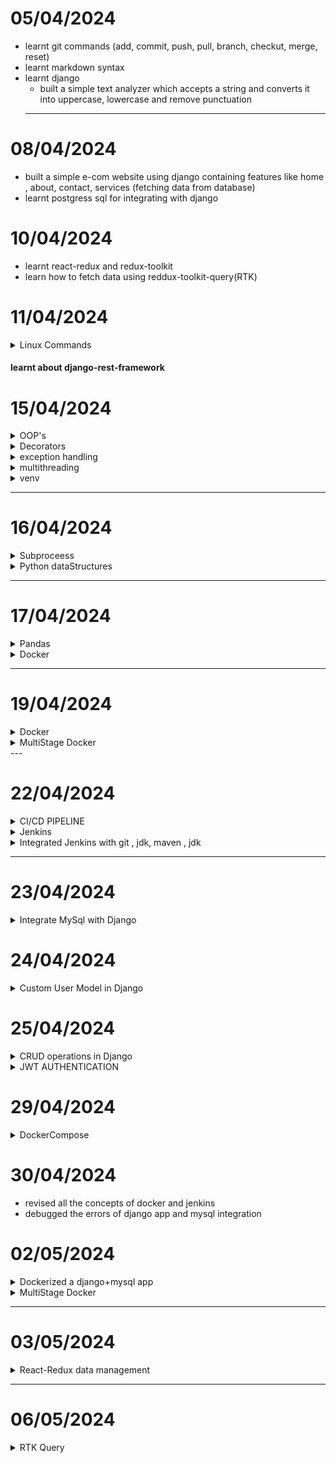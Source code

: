 # 05/04/2024

- learnt git commands (add, commit, push, pull, branch, checkut, merge, reset)
- learnt markdown syntax
- learnt django
    - built a simple text analyzer which accepts a string and converts it into uppercase, lowercase and remove punctuation 
  ---
  
# 08/04/2024

- built a simple e-com website using django containing features like home , about, contact, services (fetching data from database)
- learnt postgress sql for integrating with django 
  

# 10/04/2024

- learnt react-redux and redux-toolkit
- learn how to fetch data using reddux-toolkit-query(RTK)
  
# 11/04/2024
  <details>
  <summary>Linux Commands</summary>

  ## File Operations

  - **ls**: List files and directories.
  - **Options**: `-l` (Long format listing), `-a` (Include hidden files), `-h` (Human-readable file sizes).
  - **Examples**: `ls -l`, `ls -a`, `ls -lh`.

  - **cd**: Change directory.
  - **Examples**: `cd /path`.

  - **pwd**: Print current working directory.
  - **Examples**: `pwd`.

  - **mkdir**: Create a new directory.
  - **Examples**: `mkdir my_directory`.

  - **rm**: Remove files and directories.
  - **Options**: `-r` (Remove directories recursively), `-f` (Force removal without confirmation).
  - **Examples**: `rm file.txt`, `rm -r my_directory`, `rm -f file.txt`.

  - **cp**: Copy files and directories.
  - **Options**: `-r`
  - **Examples**: `cp -r directory destination`, `cp file.txt destination`.

  - **mv**: Move/rename files and directories.
  - **Examples**: `mv file.txt new_name.txt`, `mv file.txt directory`.

  - **touch**: Create an empty file or update file timestamps.
  - **Examples**: `touch file.txt`.

  - **cat**: View the contents of a file.
  - **Examples**: `cat file.txt`.

  - **head**: Display the first few lines of a file.
  - **Options**: `-n` (Specify the number of lines to display).
  - **Examples**: `head file.txt`

  - **tail**: Display the last few lines of a file.
  - **Options**: `-n` (Specify the number of lines to display).
  - **Examples**: `tail file.txt`

  - **ln**: Create links between files.
  - **Options**: `-s` (Create symbolic (soft) links).
  - **Examples**: `ln -s source_file link_name`.

  - **find**: Search for files and directories.
  - **Options**: `-name`  `-type` 
  - **Examples**: `find /path -name "*.txt"`.

  ## File Permission Commands

  - **chmod**: Change file permissions.
  - **Options**: `u` (User/owner permissions), `g` (Group permissions)

  - **umask**: Set default file permissions.
  - **Examples**: `umask 022`.

  ## File Compression and Archiving Commands

  - **gzip**: Compress files.
  - **Examples**: `gzip file.txt`.

  - **zip**: Create compressed zip archives.
  - **Examples**: `zip archive.zip file1.txt file2.txt`.

  </details>
  
#### learnt about django-rest-framework

# 15/04/2024
  <details>
  <summary>OOP's</summary>

  ## Class and Object

  ```python
  class Car:
      total_calls = 0
      
      def __init__(self, model, brand):
          self.model = model
          self.brand = brand
          Car.total_calls += 1

      def __str__(self):
          return f"Model -> {self.model} & Brand -> {self.brand}, {Car.total_calls}"

  Maruti = Car("maruti", "new")
  print(Maruti)
  ```
  ## Inheritance
  ``` python
  class ElectricCar(Car):
      def __init__(self, model, brand, battery):
          super().__init__(model, brand)
          self.battery = battery
      
      def __str__(self):
          return f'Model->{self.model} , Brand->{self.brand} , Battery->{self.battery}, {Car.total_calls}'
      
  ec = ElectricCar("ola", "good", "85kwh")
  print(ec)
  ```

  ## Encapsulation
  ``` python
  class Employee:
      def __init__(self, name, salary):
          self.name = name
          self.__salary = salary  # private 

      def __str__(self):
          return f"Employee Name->{self.name} and salary->{self.__salary}" 
      
      def get_salary(self):
          return self.__salary
      
      def set_salary(self, salary):
          self.__salary = salary

  satyam = Employee("satyam", "10l")
  print(satyam)    

  print(satyam.get_salary())
  ```
  ## Static Methods
  ```python
  class Laptop:
      def __init__(self, brand):
          self.brand = brand

      @staticmethod
      def use():
          return f"Laptops are used for educational purposes"
      
      def __str__(self):
          return self.brand

  lenovo = Laptop("Lenovo")
  apple = Laptop("Apple")
  print(lenovo.use())  # Accessed through objects
  print(apple.use())   # Accessed through objects
  print(Laptop.use())  # Accessed through classes

  ```
  </details>


  <details>
  <summary>Decorators</summary>

  ## Timing Function

  ```python
  import time

  def toll(func):
      def wrapper():
          start = time.time()
          print("Before called")
          result = func()
          print("After called")
          end = time.time()
          print(f"{func.__name__} ran in {end-start}")
          return result
      return wrapper

  @toll
  def running_function():
      print("I am called")
      time.sleep(3)

  running_function()
  ```

  ## Debug function
  ``` python 
  def debug(func):
      def wrapper(*args, **kwargs):
          args_value = (",").join(args)
          kw_args = (',').join(f" {k}->{v}" for k, v in kwargs.items())
          print(f"calling {func.__name__} with args {args_value} and kwargs {kw_args}")
          result = func(*args, **kwargs)
          return result
      return wrapper

  @debug
  def database(name, description, use="development", db="database"):
      print("database is called")

  database("mongodb", "sql", use="development", db="database")

  ```
  </details>

  <details>
  <summary>exception handling</summary>

  ```python
  try:
      print('Resource opened')
      x=int(input("Enter 1st number b/w 1 to 100->"))
      if(x<1 or x>100):
          raise ValueError("number must be b/w 1 to 100->")
      y=int(input("Enter 2nd number"))
      z=x/y
      print(f"division{z}")
  except Exception as e:
      print(e)
  finally:
      print("Resource closed")
  ```

  </details>

  <details>
  <summary>multithreading</summary>

  ## Using `Thread` class

  ```python
  from threading import Thread
  from time import sleep, perf_counter

  class Employee(Thread):
      def run(self):
          for i in range(3):
              print("joined")
              sleep(2)

  class Salary(Thread):
      def run(self):
          for i in range(3):
              print("salary")
              sleep(1)

  t1 = Employee()
  t2 = Salary()

  start = perf_counter()
  t1.start()
  t2.start()

  t1.join()
  t2.join()
  end = perf_counter()

  print(f"Execution time: {end - start}")
  print("Main thread work")
  ```

  ## Using Thread with target function
  ```python
  def running(seconds):
      print(f"Sleeping for {seconds} seconds")
      sleep(seconds)

  start = perf_counter()

  t1 = Thread(target=running, args=[2])
  t2 = Thread(target=running, args=[3])
  t3 = Thread(target=running, args=[1])

  t1.start()
  t2.start()
  t3.start()

  t1.join()
  t2.join()
  t3.join()

  end = perf_counter()
  print(f"Execution time: {end - start}")

  ```

  ## Using concurrent.futures.ThreadPoolExecutor
  ```python
  from concurrent.futures import ThreadPoolExecutor
  from time import sleep, perf_counter

  def running(seconds):
      print(f"Sleeping for {seconds} seconds")
      sleep(seconds)
      return seconds

  with ThreadPoolExecutor(max_workers=1) as executor:
      thread1 = executor.submit(running, 3)
      print(thread1.result())

  with ThreadPoolExecutor(max_workers=1) as executor:
      thread2 = executor.submit(running, 2)
      print(thread2.result())

  with ThreadPoolExecutor(max_workers=1) as executor:
      thread3 = executor.submit(running, 1)
      print(thread3.result())

  ```

  ## Using concurrent.futures.ThreadPoolExecutor with map

  ```python
  from concurrent.futures import ThreadPoolExecutor
  from time import sleep, perf_counter

  def running(seconds):
      print(f"Sleeping for {seconds} seconds")
      sleep(seconds)
      return seconds

  l = [3, 2, 1]

  with ThreadPoolExecutor() as executor:
      start = perf_counter()
      results = executor.map(running, l)
      for result in results:
          print(result)
      end = perf_counter()
      print(f"Time for execution: {end - start}")

  ```
  </details>

  <details>
  <summary> venv </summary>

  ## Install venv
  - pip install virtualenv

  ## Create venv
  - python3 -m venv .venv

  ## Workon .venv
  - source .venv/bin/activate

  ## Install packages in venv
  - pip install django

  ## Display list of packages installed
  - pip freeze

  ## Make requirements.txt of installed packages
  - pip freeaze>requirements.txt

  ## Install packages from requiremnts.txt
  - pip install -r requirements.txt

  ## Deactivate venv
  - deactivate
  </details>


---

# 16/04/2024

<details>
<summary>Subproceess</summary>

## Subprocess
```python
import subprocess

def sp():
    python_scipt_path="./index.py"
    python_process=subprocess.run(["python3",python_scipt_path], stdout=subprocess.PIPE)

    print(python_process.stdout.decode())

sp()
```
![alt text](image-1.png)
![Python running](image.png)

</details>

<details>
<summary>Python dataStructures</summary>

## Python dataStructures
```python
# list
list1 = ['physics', 'chemistry', 1997, 2000]
list2 = [1, 2, 3, 4, 5, 6, 7 ]
print ("list1[0]: ", list1[0])
print ("list2[1:5]: ", list2[1:5])
```
![alt text](image-2.png)

```python
# tuples
tup1 = ('physics', 'chemistry', 1997, 2000)
tup2 = (50,)
print ("tup1[1:5]: ", tup1[1:5])
```
![alt text](image-3.png)

```python
#dictionary
dict = {'Name': 'Zara', 'Age': 7, 'Class': 'First'}
print ("dict['Name']: ", dict['Name'])
print ("dict['Age']: ", dict['Age'])
```
![alt text](image-4.png)

```python
#sets
Months={"Jan","Feb","Feb"}
Days=set(["Mon","Tue","Wed","Mon","Tue","Wed",])
print(Days)
print(Months)
```
![alt text](image-5.png)
</details>

---

# 17/04/2024

<details>
<summary>Pandas</summary>

```python
import pandas as pd
import numpy as np

#Series
s=pd.Series([1,2,3,np.nan])
print (s)
```
![alt text](image-6.png)

```python

#DataFrames
df= pd.DataFrame(
    {
        "X":5.0,
        "T":pd.Timestamp("20240417"),
        "D":pd.date_range("20240417",periods=4),
        "A":np.array([5]*4,dtype="int32")
    }
)
print(df)
```
![alt text](image-8.png)
```
print(df.head(2))
```
![alt text](image-9.png)
```
print(df.tail(1))
```
![alt text](image-10.png)

```
print(df.index)
```
![alt text](image-11.png)

```
print(df.to_numpy())
```
![alt text](image-22.png)

```
print(df.sort_index(axis=1,ascending=False))
```
![alt text](image-23.png)


```
print(df.sort_values(by="D"))
```
![alt text](image-24.png)

</details>

<details>
<summary>Docker</summary>

```python
#Start docker service
service docker start

#See docker status
service docker status
```
![alt text](image-13.png)



## Start Container
docker start satyam <br>
![alt text](image-14.png)

## Go inside Container
docker attach satyam

## See all containers (stopped+running)
docker ps -a <br>
![alt text](image-20.png)

## See all running Containers
docker ps <br>
![alt text](image-15.png)

## Deleting Containers
docker rm satyam
![alt text](image-21.png)

## Create image of container
docker commit satyam upimage <br>
![alt text](image-17.png)

## Create dockerfile
vi Dockerfile <br>
![alt text](image-18.png)

## Craete image from Dockerfile
docker build -t imgdockerfile . <br>
![alt text](image-19.png)

## Create container from image
docker run -it --name satyam ubuntu /bin/bash <br>

![alt text](image-16.png)


</details>

---

# 19/04/2024

<details>
<summary>Docker</summary>

## Docker network expose


```python
# network : host-container

# runs in background
docker run -td --name cont -p 3000:3000 img
```

![alt text](image-25.png)

## runs the conatiner and opens shell

```
docker run -it --name cont1 -p 3000:3000 img bash
```
![alt text](image-26.png)

## check the port of container
```
docker port cont
```
![alt text](image-27.png)
## or
```
docker ps -a
```
![alt text](image-28.png)

## go inside the existing container 

```
docker exec -it cont1 bash
```
![alt text](image-29.png)

</details>

<details>
<summary> MultiStage Docker </summary>
<br>

**This approach allows developers to compile or build applications in one stage, using a full-featured image that includes all necessary build tools and dependencies, and then copy only the compiled application or necessary files into a smaller, more secure runtime image. This results in a final image that is significantly smaller in size, contains only the necessary components to run the application, and reduces the attack surface by excluding unnecessary build tools and dependencies.**
```python
# First stage: Build the application
FROM ubuntu AS backend-builder
RUN apt update && apt-get install curl -y
RUN curl -fsSL https://deb.nodesource.com/setup_20.x | bash -
RUN apt-get install -y nodejs
WORKDIR /app
COPY . .
RUN npm install

# Second stage: Setup the runtime environment
FROM node:21-slim
WORKDIR /app

# Copy only the application code, not the node_modules directory
COPY --from=backend-builder /app .
EXPOSE 3000
ENTRYPOINT [ "node","server.js" ]
```
</details>
---

# 22/04/2024

<details>
<summary>CI/CD PIPELINE</summary>

**Whenever developers write code, we integrate all that code of all developers at that point of time we build, test and deploy to the client. This process is called CI/CD.
Jenkins helps us to achieve this. Because of CI, bugs will be reported fast to the clients and rectified at earlier stage. So the entire software development cycle happens fast.**

<br/>

![alt text](image-30.png)

</details>

<details>
<summary>Jenkins</summary>

## enable jenkins service to start at boot
```
sudo systemctl enable jenkins
```
## start jenkins service
```
sudo systemctl start jenkins
```
## status of jenkins
```
sudo systemctl status jenkins
```
![alt text](image-31.png)
</details>
<details>
<summary>Integrated Jenkins with git , jdk,  maven , jdk</summary>

## click on Manage Jenkins
![alt text](image-32.png)

## Under System Configuration click on tools
![alt text](image-33.png)


## jdk integration
![alt text](image-36.png)

## git integration
![alt text](image-34.png)

## maven integration
![alt text](image-35.png)


</details>

---
# 23/04/2024

<details>
<summary>Integrate MySql with Django</summary>

```python
#run
 sudo apt-get install python3-dev default-libmysqlclient-dev build-essential pkg-config
  pip install mysqlclient

```

```python
# RUN in MYSQL
CREATE DATABASE dj_server
USE dj_Server
CREATE USER satyam@localhost IDENTIFIED BY 'Satyam@123'
GRANT ALL PRIVILEGES ON dj_server.* TO satyam@localhost
```
```python
# We can login on MySql using
sudo mysql -u satyam -p
```

```python
# Configure it in settings.py of django-app root folder
DATABASES = {
    "default": {
        "ENGINE": "django.db.backends.mysql",
        "NAME": "dj_server",
        "USER": "satyam",
        "PASSWORD": "Satyam@123",
        "HOST": "127.0.0.1",
        "PORT": "3306",
    }
}
```
</details>

# 24/04/2024
<details>
<summary>Custom User Model in Django</summary>

```python
# managers.py
from django.contrib.auth.models import BaseUserManager

class UserManager(BaseUserManager):
    use_in_migrations = True
    def create_user(self,phone,email,password=None,**extra_fields):
        
        if not phone:
            raise ValueError('USer must have phone no')
        
        email=self.normalize_email(email)

        user= self.model(
            phone=phone,
            email=email,
            **extra_fields
        )
        user.set_password(password)
        user.save(using =self._db)
        return user


    def create_superuser(self,phone,email,password=None,**extra_fields):
        
        extra_fields.setdefault('is_staff',True)
        extra_fields.setdefault('is_superuser',True)
        extra_fields.setdefault('is_active',True)
        user=self.create_user(
            phone,
            email,
            password,
            **extra_fields
        )


        user.save(using=self._db)

        return user
```
```python
# models.py

from django.db import models
from django.contrib.auth.models import AbstractUser
from .manager import *
# Create your models here.

class CustomUser(AbstractUser):

    username=None
    name=models.CharField(max_length=50)

    email=models.EmailField(max_length=50,unique=True)
    phone=models.IntegerField(unique=True)
    bio =models.CharField(max_length=200)

    USERNAME_FIELD="phone"
    REQUIRED_FIELDS=["email"]
    objects=UserManager()


    def __str__(self) -> str:
        return self.email
    
```
```python
#register in admin.py
admin.site.register(CustomUser)

# set it in settings.py of root folder
AUTH_USER_MODEL='accounts.CustomUser'
```
</details>


# 25/04/2024

<details>
<summary>CRUD operations in Django </summary>

```python
# urls.py
from django.contrib import admin
from django.urls import path
from .views import *

urlpatterns = [
    path('',EmployeeAPI.as_view()),
    path('register',RegisterAPI.as_view())
]
```

```python
# serializers.py

from rest_framework import serializers
from .models import *
from django.contrib.auth.models import User


class UserSerializer(serializers.ModelSerializer):
    class Meta:
        model=User
        fields=["username","password"]

    def create(self, validated_data):
        user=User.objects.create(username=validated_data['username'])
        user.set_password(validated_data['password'])
        user.save()
        return user
    
class EmployeeSerializer(serializers.ModelSerializer):
    class Meta:
        model=Employee
        fields="__all__"

```

```python
# views.py 
from django.shortcuts import render
from rest_framework.views import APIView
from rest_framework.response import Response
from .serializers import *
from .models import *
# Create your views here.
from rest_framework_simplejwt.authentication import JWTAuthentication
from rest_framework.permissions import IsAuthenticated
from rest_framework_simplejwt.tokens import RefreshToken
from django.contrib.auth.models import User

class EmployeeAPI(APIView):
    authentication_classes = [JWTAuthentication]
    permission_classes = [IsAuthenticated]
    def get(self,req):
        Employee_objs=Employee.objects.all()
        serializer=EmployeeSerializer(Employee_objs,many=True)
        return Response({'status':'200', 'payload':serializer.data, 'message':"Kaise ho bhai"})


    def post(self,req):
        data= req.data
        serializer=EmployeeSerializer(data=data)

        if not serializer.is_valid():
            return Response({'status':400, 'errors':serializer.errors,'message':"Can't serialize"})
        
        serializer.save()

        return Response({'status':200,'payload':data, 'message':'data saved'})
    
    def patch(self,req):
        try:

            data=req.data
            current_user= Employee.objects.get(id=data['id'])
            serializer=EmployeeSerializer(current_user, data=req.data,partial=True)

            if not serializer.is_valid():
                return Response({'status':400, 'errors':serializer.errors,'message':"Can't serialize"})
            
            serializer.save()

            return Response({'status':200,'payload':data, 'message':'data saved'})
        
        except Exception as e:
            return Response({'status':400,'message':"invalid id"})
        

    def delete(self,req):
        try:
            data=req.data
            current_user= Employee.objects.get(id=data['id'])
            current_user.delete()
            return Response({'status':200, "message":"User deleted"})
        except Exception as e:
            return Response({'status':400,'message':"Invalid Id"})
        
    

class  RegisterAPI(APIView):
    def post(self,req):
        data=req.data
        serializer=UserSerializer(data=data)
        if not serializer.is_valid():
            return Response({'status':200,'message':serializer.errors})
        
        serializer.save()   
        user=User.objects.get(username=serializer.data['username'])
        refresh = RefreshToken.for_user(user)
        token = refresh.access_token
        return  Response({'status':200,'message':'registered','token':str(token)})
    
```
</details>


<details>
<summary>JWT AUTHENTICATION </summary>

```python
pip install django djangorestframework djangorestframework_simplejwt

# installed_Apps in setitings.py
  'rest_framework',
    'rest_framework_simplejwt',
```
```python
# rest_framework in settins.py
REST_FRAMEWORK = {
    
    'DEFAULT_AUTHENTICATION_CLASSES': (
        'rest_framework_simplejwt.authentication.JWTAuthentication',
    )
    
}

```
```python
# in views.py import
from rest_framework_simplejwt.authentication import JWTAuthentication
from rest_framework.permissions import IsAuthenticated
from rest_framework_simplejwt.tokens import RefreshToken 

```
```python
# wherever y require, simply load the classes[ authentication_classes and permission_classes]
class EmployeeAPI(APIView):
    authentication_classes = [JWTAuthentication]
    permission_classes = [IsAuthenticated]
    def get(self,req):
        Employee_objs=Employee.objects.all()
        serializer=EmployeeSerializer(Employee_objs,many=True)
        return Response({'status':'200', 'payload':serializer.data, 'message':"Kaise ho bhai"})
```

</details>

# 29/04/2024

<details>
<summary>DockerCompose</summary>

```python
services:
    web:
        image:"nginx"
    rcache:
        image:"redis:${redis-tag}"
    db:
        image:mysql
 
```
```python
# to see the configurations in dockercompose
docker compose config
```
```python
# create and start containers in dockercompose.yml
docker compose up -d
```
```python
# see all containers definded in dockercompose
docker compose ps -a
```
```python
# to go inside conatiners started in dockeer
docker compose exec web bash
```
```python
# to stop down the conatiners in dockercompose
docker compose down
```

```python
# through environment keywords

services:
    db:
        image:mysql
        environmnet:
        - MYSQL_ROOT_PASSWORD=hi123

```
```python
# through environment files

services:
    db:
        image:mysql
        env_file:
        - mysql.config

```

```python
# providing profiles to services

services:
    db:
        image:mysql
        env_file:
        - mysql.config
        profiles:
            database

# if we want db service to perform any operation , we need to mention it's profile must

docker compose --profile database config

docker compose --profile database up -d

```
```python
# depends_on

services:
    web:
        image:"nginx"
        depends_on:
        - rcache
        - mysql

    rcache:
        image:"redis:${redis-tag}"
    db:
        image:mysql
```

```python
# ports exposure
services:
    web:
        image:"nginx"
        depends_on:
        - rcache
        - mysql

        ports:
        - 8000:80 # host m/c -> container
    rcache:
        image:"redis:${redis-tag}"
    db:
        image:mysql

```

```python
# network exposure
services:
    web:
        image:"nginx"
        depends_on:
        - rcache
        - mysql

        ports:
        - 8000:80 # host m/c -> container

        networks:
        - my_network #custom network to which service nginx will operate on
    rcache:
        image:"redis:${redis-tag}"
    db:
        image:mysql

```

</details>

# 30/04/2024

- revised all the concepts of docker and jenkins
- debugged the errors of django app and mysql integration

# 02/05/2024
<details>
<summary>Dockerized a django+mysql app</summary>

```python
# docker-compose .yml
services:
  docker-service:
    build: .
    container_name: drf
    image: drf-image
    ports:
      - 8000:8000
    depends_on:
      - database
    command: python manage.py runserver 0.0.0.0:8000
  database:
    restart: always
    container_name: dbcont
    image: mysql
    volumes:
      - vol1:/var/lib/mysql
    environment:
      - MYSQL_ROOT_PASSWORD=root@123 
      - MYSQL_DATABASE=dj_work
       
volumes:
  vol1:

```
</details>

<details>
<summary> MultiStage Docker </summary>
<br>

**This approach allows developers to compile or build applications in one stage, using a full-featured image that includes all necessary build tools and dependencies, and then copy only the compiled application or necessary files into a smaller, more secure runtime image. This results in a final image that is significantly smaller in size, contains only the necessary components to run the application, and reduces the attack surface by excluding unnecessary build tools and dependencies.**
```python
# First stage: Build the application
FROM ubuntu AS backend-builder
RUN apt update && apt-get install curl -y
RUN curl -fsSL https://deb.nodesource.com/setup_20.x | bash -
RUN apt-get install -y nodejs
WORKDIR /app
COPY . .
RUN npm install

# Second stage: Setup the runtime environment
FROM node:21-slim
WORKDIR /app

# Copy only the application code, not the node_modules directory
COPY --from=backend-builder /app .
EXPOSE 3000
ENTRYPOINT [ "node","server.js" ]
```
</details>

---

# 03/05/2024

<details>
<summary> React-Redux data management</summary>

```python
# slices.js
import { createSlice } from '@reduxjs/toolkit'


export const userSlice=createSlice({
  name: 'slice1',
  initialState:{
    list:[],
    curr:""
  } ,
  curr:"",
  reducers: {
    
    get_user:(state,action)=>{
        state.list=action.payload;
    },
    // add_user:(state,action)=>{

    // },
    edit_user:(state,action)=>{
      let ind= state.list.findIndex(user=>user._id==action.payload)
        state.curr=state.list[ind]
    },
    delete_user:(state,action)=>{
      state.list=state.list.filter(user=>user._id!==action.payload)
    }

  },
})

// Action creators are generated for each case reducer function
export const {get_user, add_user, edit_user, delete_user } = userSlice.actions

export default userSlice.reducer
```

```python
# store.js
import { configureStore } from '@reduxjs/toolkit'
import userReducer from './slices'


export default configureStore({
  reducer: {
    userStore:userReducer
  },
})
```

```python
# main.js [wrapping up APP with Provider]
import React from 'react'
import ReactDOM from 'react-dom/client'
import App from './App.jsx'
import "./index.css"
import { ApiProvider } from '@reduxjs/toolkit/query/react'
import { myApi } from './rtk/services.js'
import { Provider } from 'react-redux'
import store from "./store/store.js"

ReactDOM.createRoot(document.getElementById('root')).render(
  <React.StrictMode>

<Provider store={store}>
 
    <App />

    </Provider>
  </React.StrictMode>,
)
```

```python
# to send data to states
import { useDispatch,useSelector } from 'react-redux';

  const data= useSelector((state)=>{
    return state.userStore.list
  });
  console.log(data);

  const getAllUsers=async()=>{
    
      const response = await fetch ("http://localhost:7000/api/show",{
        headers:{
          'Content-Type':'application.json',
        },
        method:"GET"
      })

      if(response.ok){
        const data= await response.json();
        dispatch(get_user(data));
      }
  }


```

```python
# to get data from state
import { useSelector } from 'react-redux';

export const CreateContact = () => {

  const data= useSelector((state)=>{
    return state.userStore.list
  });
  console.log(data);

```

</details>

---

# 06/05/2024

<details>
<summary>RTK Query</summary>

```python
# creating services
import { createApi, fetchBaseQuery } from '@reduxjs/toolkit/query/react'

export const myApi = createApi({
  reducerPath: 'api',
  baseQuery: fetchBaseQuery({ baseUrl: 'http://localhost:7000/api/' }),
  endpoints: (builder) => ({
    getAllUsers: builder.query({
      query:()  => "show",
    }),
  }),
})

export const { useGetAllUsersQuery } = myApi
```
```python
# wrapping up main.js with store
import { myApi } from './rtk/services.js'

 <ApiProvider api={myapi}>
    <App />
</ApiProvider>

```

```python
 # using api wherever needed
import {useGetAllUsersQuery} from '../rtk/servcies'
 const App=()=>{
    const [data,error,isLoading,isSuccess,isError]=
    useGetAllUsersQuery("")
 }
````
</deatils>